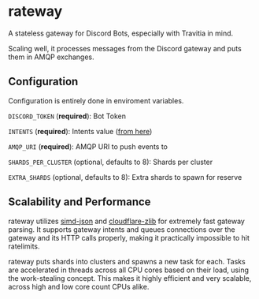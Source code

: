 # rateway

A stateless gateway for Discord Bots, especially with Travitia in mind.

Scaling well, it processes messages from the Discord gateway and puts them in AMQP exchanges.

## Configuration

Configuration is entirely done in enviroment variables.

`DISCORD_TOKEN` (**required**): Bot Token

`INTENTS` (**required**): Intents value ([from here](https://ziad87.net/intents/))

`AMQP_URI` (**required**): AMQP URI to push events to

`SHARDS_PER_CLUSTER` (optional, defaults to 8): Shards per cluster

`EXTRA_SHARDS` (optional, defaults to 8): Extra shards to spawn for reserve

## Scalability and Performance

rateway utilizes [simd-json](https://github.com/simd-lite/simd-json) and [cloudflare-zlib](https://gitlab.com/kornelski/cloudflare-zlib-sys) for extremely fast gateway parsing. It supports gateway intents and queues connections over the gateway and its HTTP calls properly, making it practically impossible to hit ratelimits.

rateway puts shards into clusters and spawns a new task for each. Tasks are accelerated in threads across all CPU cores based on their load, using the work-stealing concept. This makes it highly efficient and very scalable, across high and low core count CPUs alike.
